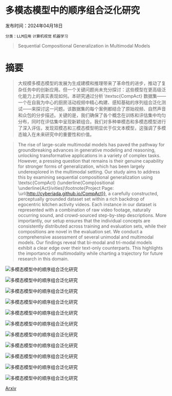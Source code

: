 # 多模态模型中的顺序组合泛化研究

发布时间：2024年04月18日

`分类：LLM应用` `计算机视觉` `机器学习`

> Sequential Compositional Generalization in Multimodal Models

# 摘要

> 大规模多模态模型的发展为生成建模和推理带来了革命性的进步，推动了复杂任务中的创新应用。但一个关键问题尚未充分探讨：这些模型在更高级泛化能力上的真实表现如何。本研究通过分析 \textsc{CompAct} 数据集——一个在自我为中心的厨房活动视频中精心构建、感知基础的序列组合泛化测试——来探讨这一问题。该数据集的每个案例都结合了原始视频、自然声音和众包的分步描述。关键的是，我们确保了各个概念在训练和评估集中均匀分布，同时在评估集中呈现新颖组合。我们对多种单模态和多模态模型进行了深入评估，发现双模态和三模态模型明显优于仅文本模型，这强调了多模态输入在未来研究中的重要性和价值。

> The rise of large-scale multimodal models has paved the pathway for groundbreaking advances in generative modeling and reasoning, unlocking transformative applications in a variety of complex tasks. However, a pressing question that remains is their genuine capability for stronger forms of generalization, which has been largely underexplored in the multimodal setting. Our study aims to address this by examining sequential compositional generalization using \textsc{CompAct} (\underline{Comp}ositional \underline{Act}ivities)\footnote{Project Page: \url{http://cyberiada.github.io/CompAct}}, a carefully constructed, perceptually grounded dataset set within a rich backdrop of egocentric kitchen activity videos. Each instance in our dataset is represented with a combination of raw video footage, naturally occurring sound, and crowd-sourced step-by-step descriptions. More importantly, our setup ensures that the individual concepts are consistently distributed across training and evaluation sets, while their compositions are novel in the evaluation set. We conduct a comprehensive assessment of several unimodal and multimodal models. Our findings reveal that bi-modal and tri-modal models exhibit a clear edge over their text-only counterparts. This highlights the importance of multimodality while charting a trajectory for future research in this domain.

![多模态模型中的顺序组合泛化研究](../../../paper_images/2404.12013/x1.png)

![多模态模型中的顺序组合泛化研究](../../../paper_images/2404.12013/x2.png)

![多模态模型中的顺序组合泛化研究](../../../paper_images/2404.12013/x3.png)

![多模态模型中的顺序组合泛化研究](../../../paper_images/2404.12013/x4.png)

![多模态模型中的顺序组合泛化研究](../../../paper_images/2404.12013/x5.png)

![多模态模型中的顺序组合泛化研究](../../../paper_images/2404.12013/x6.png)

![多模态模型中的顺序组合泛化研究](../../../paper_images/2404.12013/x7.png)

![多模态模型中的顺序组合泛化研究](../../../paper_images/2404.12013/x8.png)

![多模态模型中的顺序组合泛化研究](../../../paper_images/2404.12013/x9.png)

![多模态模型中的顺序组合泛化研究](../../../paper_images/2404.12013/audio-rinse.png)

![多模态模型中的顺序组合泛化研究](../../../paper_images/2404.12013/vision-fridge.png)

[Arxiv](https://arxiv.org/abs/2404.12013)